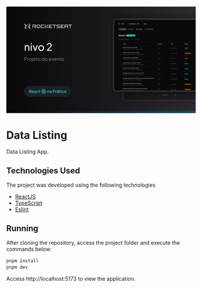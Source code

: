 ![Cover](./.github/cover.png)

# Data Listing

Data Listing App.


## Technologies Used

The project was developed using the following technologies

- [ReactJS](https://react.dev/)
- [TypeScript](https://www.typescriptlang.org)
- [Eslint](https://eslint.org/)
<!-- - [Lucide React](https://lucide.dev/) -->
<!-- - [Radix UI](https://www.radix-ui.com/) -->
<!-- - [Sonner](https://sonner.emilkowal.ski/) -->


## Running

After cloning the repository, access the project folder and execute the commands below:

```sh
pnpm install
pnpm dev
```

Access http://localhost:5173 to view the application.
